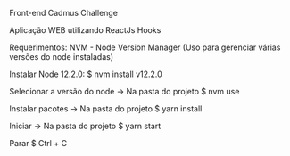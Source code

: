 Front-end Cadmus Challenge

Aplicação WEB utilizando ReactJs Hooks

Requerimentos: NVM - Node Version Manager (Uso para gerenciar várias versões do node instaladas)

Instalar Node 12.2.0: $ nvm install v12.2.0

Selecionar a versão do node -> Na pasta do projeto $ nvm use

Instalar pacotes -> Na pasta do projeto $ yarn install

Iniciar -> Na pasta do projeto $ yarn start

Parar $ Ctrl + C
